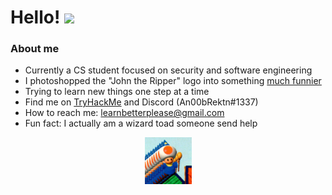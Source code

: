 # Hello! <img src="https://media.giphy.com/media/hvRJCLFzcasrR4ia7z/giphy.gif" width="25px">

### About me
- Currently a CS student focused on security and software engineering
- I photoshopped the "John the Ripper" logo into something [much funnier](https://github.com/An00bRektn/john-the-child)
- Trying to learn new things one step at a time
- Find me on [TryHackMe](https://tryhackme.com/p/An00bRektn) and Discord (An00bRektn#1337)
- How to reach me: learnbetterplease@gmail.com
- Fun fact: I actually am a wizard toad someone send help

<p align="center">
    <img src = "./wizzyboy.jpg" width="75px">
</p>
<!--
**An00bRektn/An00bRektn** is a ✨ _special_ ✨ repository because its `README.md` (this file) appears on your GitHub profile.
-->
